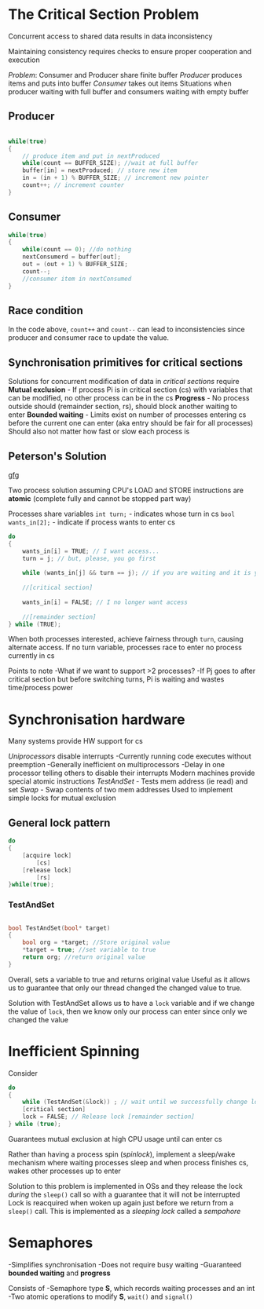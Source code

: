 
# The Critical Section Problem

Concurrent access to shared data results in data inconsistency

Maintaining consistency requires checks to ensure proper cooperation and execution

_Problem_: Consumer and Producer share finite buffer
	_Producer_ produces items and puts into buffer
	_Consumer_ takes out items
Situations when producer waiting with full buffer and consumers waiting with empty buffer

## Producer
```c

while(true)
{
	// produce item and put in nextProduced
	while(count == BUFFER_SIZE); //wait at full buffer
	buffer[in] = nextProduced; // store new item
	in = (in + 1) % BUFFER_SIZE; // increment new pointer
	count++; // increment counter
}
```
## Consumer
```c
while(true)
{
	while(count == 0); //do nothing
	nextConsumerd = buffer[out];
	out = (out + 1) % BUFFER_SIZE;
	count--;
	//consumer item in nextConsumed
}
```

## Race condition

In the code above, `count++` and `count--` can lead to inconsistencies since producer and consumer race to update the value.

## Synchronisation primitives for critical sections

Solutions for concurrent modification of data in _critical sections_ require
	**Mutual exclusion** - If process Pi is in critical section (cs) with variables that can be modified, no other process can be in the cs
	**Progress** - No process outside should (remainder section, rs), should block another waiting to enter
	**Bounded waiting** - Limits exist on number of processes entering cs before the current one can enter (aka entry should be fair for all processes)
Should also not matter how fast or slow each process is

## Peterson's Solution
[gfg](https://www.geeksforgeeks.org/petersons-algorithm-in-process-synchronization/)

Two process solution assuming CPU's LOAD and STORE instructions are **atomic** (complete fully and cannot be stopped part way)

Processes share variables
	`int turn;` - indicates whose turn in cs
	`bool wants_in[2];` - indicate if process wants to enter cs

```c
do 
{ 
	wants_in[i] = TRUE; // I want access... 
	turn = j; // but, please, you go first 
	
	while (wants_in[j] && turn == j); // if you are waiting and it is your turn, I will wait. 
	
	//[critical section] 
	
	wants_in[i] = FALSE; // I no longer want access
	
	//[remainder section] 
} while (TRUE);
```

When both processes interested, achieve fairness through `turn`, causing alternate access. If no turn variable, processes race to enter no process currently in cs

Points to note
	-What if we want to support >2 processes?
	-If Pj goes to after critical section but before switching turns, Pi is waiting and wastes time/process power

# Synchronisation hardware

Many systems provide HW support for cs

_Uniprocessors_ disable interrupts
	-Currently running code executes without preemption
	-Generally inefficient on multiprocessors
	-Delay in one processor telling others to disable their interrupts
Modern machines provide special atomic instructions
	_TestAndSet_ - Tests mem address (ie read) and set 
	_Swap_ - Swap contents of two mem addresses
	Used to implement simple locks for mutual exclusion

## General lock pattern

```c
do 
{
	[acquire lock]
		[cs]
	[release lock]
		[rs]
}while(true);
```

### TestAndSet

```c

bool TestAndSet(bool* target)
{
	bool org = *target; //Store original value
	*target = true; //set variable to true
	return org; //return original value
}
```
Overall, sets a variable to true and returns original value
Useful as it allows us to guarantee that only our thread changed the changed value to true.

Solution with TestAndSet allows us to have a `lock` variable and if we change the value of `lock`, then we know only our process can enter since only we changed the value



# Inefficient Spinning

Consider
```c
do 
{ 
	while (TestAndSet(&lock)) ; // wait until we successfully change lock from false to true 
	[critical section] 
	lock = FALSE; // Release lock [remainder section] 
} while (true);
```

Guarantees mutual exclusion at high CPU usage until can enter cs

Rather than having a process spin (_spinlock_), implement a sleep/wake mechanism where waiting processes sleep and when process finishes cs, wakes other processes up to enter

Solution to this problem is implemented in OSs and they release the lock _during_ the `sleep()` call so with a guarantee that it will not be interrupted
Lock is reacquired when woken up again just before we return from a `sleep()` call. This is implemented as a _sleeping lock_ called a _sempahore_


# Semaphores

-Simplifies synchronisation
-Does not require busy waiting
-Guaranteed **bounded waiting** and **progress**

Consists of
	-Semaphore type **S**, which records waiting processes and an int
	-Two atomic operations to modify **S**, `wait()` and `signal()`

